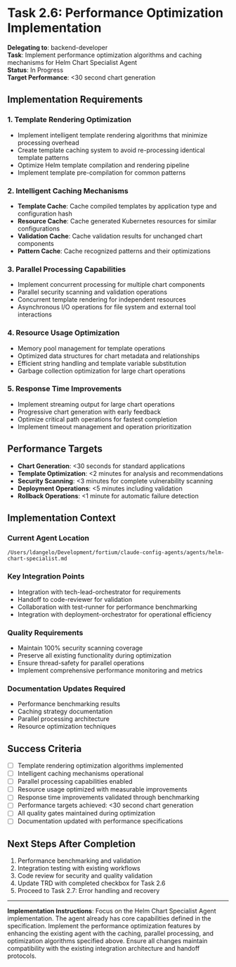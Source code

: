# Task 2.6: Performance Optimization Implementation

**Delegating to**: backend-developer  
**Task**: Implement performance optimization algorithms and caching mechanisms for Helm Chart Specialist Agent  
**Status**: In Progress  
**Target Performance**: <30 second chart generation  

## Implementation Requirements

### 1. Template Rendering Optimization
- Implement intelligent template rendering algorithms that minimize processing overhead
- Create template caching system to avoid re-processing identical template patterns
- Optimize Helm template compilation and rendering pipeline
- Implement template pre-compilation for common patterns

### 2. Intelligent Caching Mechanisms
- **Template Cache**: Cache compiled templates by application type and configuration hash
- **Resource Cache**: Cache generated Kubernetes resources for similar configurations
- **Validation Cache**: Cache validation results for unchanged chart components
- **Pattern Cache**: Cache recognized patterns and their optimizations

### 3. Parallel Processing Capabilities
- Implement concurrent processing for multiple chart components
- Parallel security scanning and validation operations
- Concurrent template rendering for independent resources
- Asynchronous I/O operations for file system and external tool interactions

### 4. Resource Usage Optimization
- Memory pool management for template operations
- Optimized data structures for chart metadata and relationships
- Efficient string handling and template variable substitution
- Garbage collection optimization for large chart operations

### 5. Response Time Improvements
- Implement streaming output for large chart operations
- Progressive chart generation with early feedback
- Optimize critical path operations for fastest completion
- Implement timeout management and operation prioritization

## Performance Targets
- **Chart Generation**: <30 seconds for standard applications
- **Template Optimization**: <2 minutes for analysis and recommendations
- **Security Scanning**: <3 minutes for complete vulnerability scanning
- **Deployment Operations**: <5 minutes including validation
- **Rollback Operations**: <1 minute for automatic failure detection

## Implementation Context

### Current Agent Location
`/Users/ldangelo/Development/fortium/claude-config-agents/agents/helm-chart-specialist.md`

### Key Integration Points
- Integration with tech-lead-orchestrator for requirements
- Handoff to code-reviewer for validation
- Collaboration with test-runner for performance benchmarking
- Integration with deployment-orchestrator for operational efficiency

### Quality Requirements
- Maintain 100% security scanning coverage
- Preserve all existing functionality during optimization
- Ensure thread-safety for parallel operations
- Implement comprehensive performance monitoring and metrics

### Documentation Updates Required
- Performance benchmarking results
- Caching strategy documentation
- Parallel processing architecture
- Resource optimization techniques

## Success Criteria
- [ ] Template rendering optimization algorithms implemented
- [ ] Intelligent caching mechanisms operational
- [ ] Parallel processing capabilities enabled
- [ ] Resource usage optimized with measurable improvements
- [ ] Response time improvements validated through benchmarking
- [ ] Performance targets achieved: <30 second chart generation
- [ ] All quality gates maintained during optimization
- [ ] Documentation updated with performance specifications

## Next Steps After Completion
1. Performance benchmarking and validation
2. Integration testing with existing workflows
3. Code review for security and quality validation
4. Update TRD with completed checkbox for Task 2.6
5. Proceed to Task 2.7: Error handling and recovery

---

**Implementation Instructions**: Focus on the Helm Chart Specialist Agent implementation. The agent already has core capabilities defined in the specification. Implement the performance optimization features by enhancing the existing agent with the caching, parallel processing, and optimization algorithms specified above. Ensure all changes maintain compatibility with the existing integration architecture and handoff protocols.